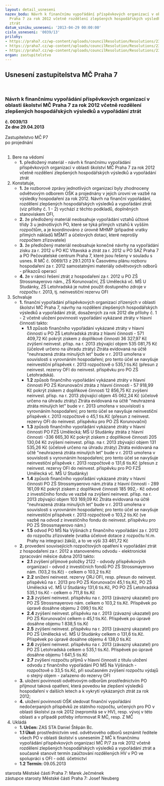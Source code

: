 ```yaml
---
layout: detail_usneseni
nazev_bodu: Návrh k finančnímu vypořádání příspěvkových organizací v oblasti školství  MČ
  Praha 7 za rok 2012 včetně rozdělení zlepšených hospodářských výsledků a vypořádání
  ztrát
datum_vzniku_usneseni: '2013-04-29 00:00:00'
cislo_usneseni: '0039/13'
prilohy:
- https://praha7.cz/wp-content/uploads/councilResolution/Resolutions/23306/4-13-p1_fv_s_po_za_rok_2012_o%c5%a1k.xls
- https://praha7.cz/wp-content/uploads/councilResolution/Resolutions/23306/4-13-p2_updated.pdf
- https://praha7.cz/wp-content/uploads/councilResolution/Resolutions/23306/4-13-0225_r.doc
organ: zastupitelstvo
---
```

<div id="ucUsn_pList" class="usn">
	<span><h2>Usnesení zastupitelstva MČ Praha 7 </h2>
<br></span><div class="standBody">
<span><h3>Návrh k finančnímu vypořádání příspěvkových organizací v oblasti školství  MČ Praha 7 za rok 2012 včetně rozdělení zlepšených hospodářských výsledků a vypořádání ztrát</h3></span><div class="center">
		<strong>č. 0039/13</strong><br>
	</div>
<div class="center">
		<strong>Ze dne 29.04.2013</strong><br><br>
	</div>Zastupitelstvo MČ P7<br> po projednání<br><br><ol>
<li>Bere na vědomí<ul><li>
<strong>1.</strong> předložený materiál - návrh k finančnímu vypořádání příspěvkových organizací v oblasti školství  MČ Praha 7 za rok 2012 včetně rozdělení zlepšených hospodářských výsledků a vypořádání ztrát  </li></ul>
</li>
<li>Konstatuje,<ul>
<li>
<strong>1.</strong> že rozborové zprávy jednotlivých organizací byly zhodnoceny odvětvovým odborem OŠK a projednány v jejich úrovni ve vazbě na výsledky hospodaření  za rok 2012. Návrh na finanční vypořádání, rozdělení zlepšených hospodářských výsledků a vypořádání ztrát (viz přílohy č. 1 - 2) vychází z těchto podkladů, doplněných stanoviskem OFI,  </li>
<li>
<strong>2.</strong> že předložený materiál neobsahuje vypořádání vztahů účtové třídy 3 u jednotlivých PO,  které se týká přímých vztahů k vyšším rozpočtům, a je koordinováno z úrovně MHMP (případné vratky přímých nákladů MŠMT a účelových dotací, které neprošly rozpočtem zřizovatele)</li>
<li>
<strong>3.</strong> že předložený materiál neobsahuje konečné návrhy na vypořádání zisku za r. 2012 u PO KC Vltavská a ztrát za r. 2012 u  PO SAZ Praha 7 a PO Pečovatelské centrum Praha 7,  které jsou řešeny v souladu s usnes. R MČ č. 0069/13 z 29.1.2013 k Časovému plánu rozboru hospodaření za r. 2012 samostatnými materiály odvětvových odborů - příkazců operací </li>
<li>
<strong>4.</strong> že v rámci řešení ztrát z hospodaření za r. 2012 u PO ZŠ Strossmayerovo nám., ZŠ Korunovační, ZŠ Umělecká vč. MŠ U Studánky, ZŠ Letohradská je nutné použít dostupného zdroje v rozpočtu r. 2013, tj. neinvestiční rezervu OFI </li>
</ul>
</li>
<li>Schvaluje<ul>
<li>
<strong>1.</strong> finanční vypořádání příspěvkových organizací zřízených v oblasti školství  MČ Praha 7,  návrhy na rozdělení zlepšených hospodářských výsledků a vypořádání ztrát, dosažených za rok 2012 dle přílohy č. 1 - 2  včetně  uložení povinnosti vypořádání vykázané ztráty v hlavní činnosti takto:<ul>
<li>
<strong>1.1</strong> způsob finančního vypořádání vykázané ztráty v hlavní činnosti u  PO ZŠ Letohradská ztráta z hlavní činnosti                   -  571 409,72 Kč pokrýt ziskem z doplňkové činnosti                                    36 327,97 Kč zvýšení neinvest. přísp. na r. 2013  zbývající objem         535 081,75 Kč (účelově určeno na úhradu ztráty)  Ztráta evidovaná na účtě "neuhrazená ztráta minulých let" bude v r. 2013  umořena v souvislosti s vyrovnáním hospodaření; pro tento účel se navyšuje neinvestiční příspěvek r. 2013 rozpočtově o 535,1 tis.Kč (přesun z neinvest. rezervy OFI do neinvest. příspěvku pro PO ZŠ Letohradská).</li>
<li>
<strong>1.2</strong> způsob finančního vypořádání vykázané ztráty v hlavní činnosti  PO ZŠ Korunovační ztráta z hlavní činnosti                     - 57 918,99 Kč pokrýt ziskem z doplňkové činnosti                                    12 856,75 Kč zvýšení neinvest. přísp. na r. 2013 zbývající objem             45 062,24 Kč (účelově určeno na úhradu ztráty) Ztráta evidovaná na účtě "neuhrazená ztráta minulých let" bude v r. 2013  umořena v souvislosti s vyrovnáním hospodaření; pro tento účel se navyšuje neinvestiční příspěvek r. 2013 rozpočtově o 45,1 tis.Kč  (přesun z neinvest. rezervy OFI do neinvest. příspěvku pro PO ZŠ Korunovační)</li>
<li>
<strong>1.3</strong> způsob finančního vypořádání vykázané ztráty v hlavní činnosti  PO FZŠ Umělecká; MŠ U Studánky ztráta z hlavní činnosti -336 665,30 Kč pokrýt ziskem z doplňkové činnosti                                         205 130,04 Kč  zvýšení neinvest. přísp. na r. 2013 zbývající objem                 131 535,26 Kč (účelově určeno na úhradu ztráty) Ztráta evidovaná na účtě "neuhrazená ztráta minulých let" bude v r. 2013  umořena v souvislosti s vyrovnáním hospodaření; pro tento účel se navyšuje neinvestiční příspěvek r. 2013 rozpočtově o 131,6 tis.Kč (přesun z neinvest. rezervy OFI do neinvest. příspěvku pro PO FZŠ Umělecká vč. MŠ U Studánky)</li>
<li>
<strong>1.4</strong> způsob finančního vypořádání vykázané ztráty v hlavní činnosti  PO ZŠ Strossmyaerovo nám.ztráta z hlavní činnosti              - 289 161,09 Kč pokrýt ziskem z doplňkové činnosti                                            185 992,- Kč odvod z investičního fondu ve vazbě na zvýšení neinvest. přísp. na r. 2013 zbývající objem                                                                         103 169,09 Kč Ztráta evidovaná na účtě "neuhrazená ztráta minulých let" bude v r. 2013  umořena v souvislosti s vyrovnáním hospodaření; pro tento účel se navyšuje neinvestiční příspěvek r. 2013 rozpočtově o 103,2 tis.Kč (ve vazbě na odvod z investičního fondu do  neinvest. příspěvku pro PO ZŠ Strossmayerovo nám.)</li>
<li>
<strong>1.5</strong> odvod PO MŠ Na Výšinách z finančního vypořádání za r. 2012 do rozpočtu zřizovatele (vratka účelové dotace z rozpočtu hl.m. Prahy na integraci žáků), a to ve výši 33 461,72 Kč</li>
</ul>
</li>
<li>
<strong>2.</strong> provedení souvisejících rozpočtových opatření k vypořádání ztrát z hospodaření za r. 2012 a stanovenému odvodu - elektronické zpracování měsíce dubna 2013 takto:<ul>
<li>
<strong>2.1</strong> zvýšení příjmové položky 2122 - odvody příspěvkových organizací - odvod z investičních fondů PO ZŠ Strossmayerovo nám. (103,2 tis.Kč)  - celkem o  103,2 tis.Kč</li>
<li>
<strong>2.2</strong> snížení neinvest. rezervy ORJ OFI, resp. přesun do neinvest. příspěvků na r. 2013 pro  PO ZŠ Korunovační 45,1 tis.Kč, PO ZŠ Umělecká vč. MŠ  U Studánky 131,6 tis.Kč,  PO PO ZŠ Letohradská 535,1 tis.Kč  - celkem o  711,8  tis.Kč</li>
<li>
<strong>2.3</strong> zvýšení neinvest. příspěvku na r. 2013 (závazný ukazatel) pro PO ZŠ Strossmayerovo nám. celkem o 103,2 tis.Kč. Příspěvek po úpravě dosáhne objemu   2 099,1 tis.Kč</li>
<li>
<strong>2.4</strong> zvýšení neinvest. příspěvku na r. 2013  (závazný ukazatel) pro PO ZŠ Korunovační celkem o 45,1 tis.Kč. Příspěvek po úpravě dosáhne objemu     1 838,5  tis.Kč </li>
<li>
<strong>2.5</strong> zvýšení neinvest. příspěvku na r. 2013 (závazný ukazatel) pro PO ZŠ Umělecká vč. MŠ U Studánky celkem o 131,6 tis.Kč. Příspěvek po úpravě dosáhne objemu   4 138,0 tis.Kč </li>
<li>
<strong>2.6</strong> zvýšení neinvest. příspěvku na r. 2013 (závazný ukazatel) pro PO ZŠ Letohradská  celkem o 535,1 tis.Kč. Příspěvek po úpravě dosáhne objemu    1 641,5 tis.Kč</li>
<li>
<strong>2.7</strong> zvýšení rozpočtu příjmů  v hlavní činnosti z titulu uložení odvodu z finančního vypořádání PO MŠ Na Výšinách - rozpočtově o 33,5 tis.Kč, při současném zvýšení rozpočtu výdajů o stejný objem - zařazeno do rezervy OFI </li>
</ul>
</li>
<li>
<strong>3.</strong> uložení povinnosti odvětvovým odborům prostřednictvím PO přijmout taková opatření, která  povedou ke zlepšení výsledků hospodaření v dalších letech a k vykrytí vykázaných ztrát za rok 2012; </li>
<li>
<strong>4.</strong> uložení povinnosti OŠK sledovat finanční vypořádání nedočerpaných příspěvků ze státního rozpočtu, určených pro PO v oblasti školství za rok 2012 (nepromítá se v HV), resp. vývoj v této oblasti a v případě potřeby informovat R MČ, resp.  Z MČ   </li>
</ul>
</li>
<li>Ukládá<ul>
<li>
<strong>1. Určen: </strong>ZAS STA Daniel Štěpán Bc.</li>
<li>
<strong>1.1 Úkol: </strong>prostřednictvím ved. odvětvového  odborů seznámit ředitele všech PO v oblasti školství s usnesením Z MČ k finančnímu vypořádání příspěvkových organizací MČ P/7 za rok 2012 včetně rozdělení zlepšených hospodářských výsledků a vypořádání ztrát a současně stanovit termín zaúčtování rozdělených HV v PO ve spolupráci s OFI - odd. účetnictví</li>
<li>
<strong>1.2 Termín: </strong>09.05.2013</li>
</ul>
</li>
</ol>starosta Městské části Praha 7: Marek Ječmének<br>zástupce starosty Městské části Praha 7: Josef Neuberg
</div>
</div>